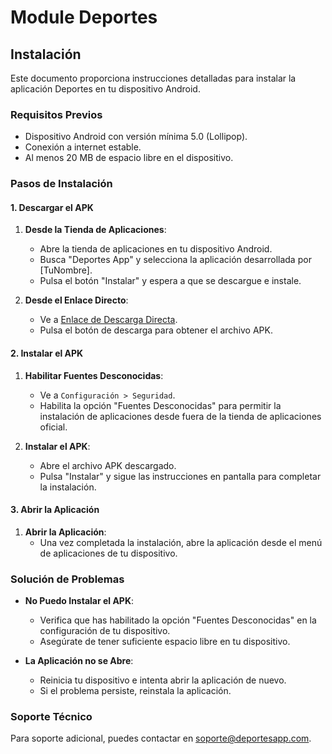 # Module Deportes

## Instalación

Este documento proporciona instrucciones detalladas para instalar la aplicación Deportes en tu dispositivo Android.

### Requisitos Previos

- Dispositivo Android con versión mínima 5.0 (Lollipop).
- Conexión a internet estable.
- Al menos 20 MB de espacio libre en el dispositivo.

### Pasos de Instalación

#### 1. Descargar el APK

1. **Desde la Tienda de Aplicaciones**:
    - Abre la tienda de aplicaciones en tu dispositivo Android.
    - Busca "Deportes App" y selecciona la aplicación desarrollada por [TuNombre].
    - Pulsa el botón "Instalar" y espera a que se descargue e instale.

2. **Desde el Enlace Directo**:
    - Ve a [Enlace de Descarga Directa](#).
    - Pulsa el botón de descarga para obtener el archivo APK.

#### 2. Instalar el APK

1. **Habilitar Fuentes Desconocidas**:
    - Ve a `Configuración > Seguridad`.
    - Habilita la opción "Fuentes Desconocidas" para permitir la instalación de aplicaciones desde fuera de la tienda de aplicaciones oficial.

2. **Instalar el APK**:
    - Abre el archivo APK descargado.
    - Pulsa "Instalar" y sigue las instrucciones en pantalla para completar la instalación.

#### 3. Abrir la Aplicación

1. **Abrir la Aplicación**:
    - Una vez completada la instalación, abre la aplicación desde el menú de aplicaciones de tu dispositivo.

### Solución de Problemas

- **No Puedo Instalar el APK**:
    - Verifica que has habilitado la opción "Fuentes Desconocidas" en la configuración de tu dispositivo.
    - Asegúrate de tener suficiente espacio libre en tu dispositivo.

- **La Aplicación no se Abre**:
    - Reinicia tu dispositivo e intenta abrir la aplicación de nuevo.
    - Si el problema persiste, reinstala la aplicación.

### Soporte Técnico

Para soporte adicional, puedes contactar en [soporte@deportesapp.com](mailto:soporte@deportesapp.com).

